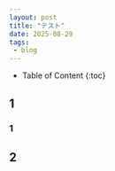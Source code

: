 ```yaml
---
layout: post
title: "テスト"
date: 2025-08-29
tags:
 - blog
---
```

- Table of Content
{:toc}

## 1

### 1

## 2
